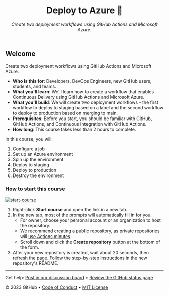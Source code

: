 <header>

<!--
  <<< Author notes: Course header >>>
  Include a 1280x640 image, course title in sentence case, and a concise description in emphasis.
  In your repository settings: enable template repository, add your 1280x640 social image, auto delete head branches.
  Add your open source license, GitHub uses MIT license.
-->

# Deploy to Azure 🧪

_Create two deployment workflows using GitHub Actions and Microsoft Azure._

</header>

<!--
  <<< Author notes: Course start >>>
  Include start button, a note about Actions minutes,
  and tell the learner why they should take the course.
-->

## Welcome

Create two deployment workflows using GitHub Actions and Microsoft Azure.

- **Who is this for**: Developers, DevOps Engineers, new GitHub users, students, and teams.
- **What you'll learn**: We'll learn how to create a workflow that enables Continuous Delivery using GitHub Actions and Microsoft Azure.
- **What you'll build**: We will create two deployment workflows - the first workflow to deploy to staging based on a label and the second workflow to deploy to production based on merging to main.
- **Prerequisites**: Before you start, you should be familiar with GitHub, GitHub Actions, and Continuous Integration with GitHub Actions.
- **How long**: This course takes less than 2 hours to complete.

In this course, you will:

1. Configure a job
2. Set up an Azure environment
3. Spin up the environment
4. Deploy to staging
5. Deploy to production
6. Destroy the environment

### How to start this course

<!-- For start course, run in JavaScript:
'https://github.com/new?' + new URLSearchParams({
  template_owner: 'skills',
  template_name: 'deploy-to-azure',
  owner: '@me',
  name: 'skills-deploy-to-azure',
  description: 'My clone repository',
  visibility: 'public',
}).toString()
-->

[![start-course](https://user-images.githubusercontent.com/1221423/235727646-4a590299-ffe5-480d-8cd5-8194ea184546.svg)](https://github.com/new?template_owner=skills&template_name=deploy-to-azure&owner=%40me&name=skills-deploy-to-azure&description=My+clone+repository&visibility=public)

1. Right-click **Start course** and open the link in a new tab.
2. In the new tab, most of the prompts will automatically fill in for you.
   - For owner, choose your personal account or an organization to host the repository.
   - We recommend creating a public repository, as private repositories will [use Actions minutes](https://docs.github.com/en/billing/managing-billing-for-github-actions/about-billing-for-github-actions).
   - Scroll down and click the **Create repository** button at the bottom of the form.
3. After your new repository is created, wait about 20 seconds, then refresh the page. Follow the step-by-step instructions in the new repository's README.

<footer>

<!--
  <<< Author notes: Footer >>>
  Add a link to get support, GitHub status page, code of conduct, license link.
-->

---

Get help: [Post in our discussion board](https://github.com/orgs/skills/discussions/categories/deploy-to-azure) &bull; [Review the GitHub status page](https://www.githubstatus.com/)

&copy; 2023 GitHub &bull; [Code of Conduct](https://www.contributor-covenant.org/version/2/1/code_of_conduct/code_of_conduct.md) &bull; [MIT License](https://gh.io/mit)

</footer>
